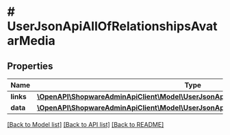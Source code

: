 # # UserJsonApiAllOfRelationshipsAvatarMedia

## Properties

Name | Type | Description | Notes
------------ | ------------- | ------------- | -------------
**links** | [**\OpenAPI\ShopwareAdminApiClient\Model\UserJsonApiAllOfRelationshipsAvatarMediaLinks**](UserJsonApiAllOfRelationshipsAvatarMediaLinks.md) |  | [optional]
**data** | [**\OpenAPI\ShopwareAdminApiClient\Model\UserJsonApiAllOfRelationshipsAvatarMediaData**](UserJsonApiAllOfRelationshipsAvatarMediaData.md) |  | [optional]

[[Back to Model list]](../../README.md#models) [[Back to API list]](../../README.md#endpoints) [[Back to README]](../../README.md)
